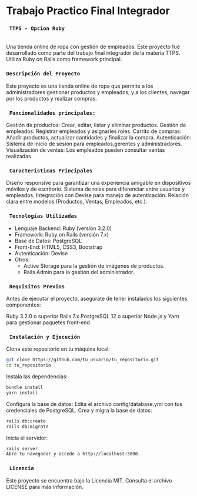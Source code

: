 # Trabajo Practico Final Integrador
### ``` TTPS - Opcion Ruby```
<br>
Una tienda online de ropa con gestión de empleados.
Este proyecto fue desarrollado como parte del trabajo final integrador de la materia TTPS. Utiliza Ruby on Rails como framework principal.

### ```Descripción del Proyecto```
Este proyecto es una tienda online de ropa que permite a los administradores gestionar productos y empleados, y a los clientes, navegar por los productos y realizar compras.

### ``` Funcionalidades principales:```
Gestión de productos: Crear, editar, listar y eliminar productos.
Gestión de empleados: Registrar empleados y asignarles roles.
Carrito de compras: Añadir productos, actualizar cantidades y finalizar la compra.
Autenticación: Sistema de inicio de sesión para empleados,gerentes y administradores.
Visualización de ventas: Los empleados pueden consultar ventas realizadas.

### ``` Características Principales```
Diseño responsive para garantizar una experiencia amigable en dispositivos móviles y de escritorio.
Sistema de roles para diferenciar entre usuarios y empleados.
Integración con Devise para manejo de autenticación.
Relación clara entre modelos (Productos, Ventas, Empleados, etc.).

### ``` Tecnologías Utilizadas```
- Lenguaje Backend: Ruby (versión 3.2.0)
- Framework: Ruby on Rails (versión 7.x)
- Base de Datos: PostgreSQL
- Front-End: HTML5, CSS3, Bootstrap
- Autenticación: Devise
- Otros:
    - Active Storage para la gestión de imágenes de productos.
    - Rails Admin para la gestión del administrador.

### ``` Requisitos Previos```
Antes de ejecutar el proyecto, asegúrate de tener instalados los siguientes componentes:

Ruby 3.2.0 o superior
Rails 7.x
PostgreSQL 12 o superior
Node.js y Yarn para gestionar paquetes front-end

### ``` Instalación y Ejecución```
Clona este repositorio en tu máquina local:
```bash
git clone https://github.com/tu_usuario/tu_repositorio.git
cd tu_repositorio
```
Instala las dependencias:
```bash
bundle install
yarn install
```
Configura la base de datos:
Edita el archivo config/database.yml con tus credenciales de PostgreSQL.
Crea y migra la base de datos:
```bash
rails db:create
rails db:migrate
```
Inicia el servidor:
```bash
rails server
Abre tu navegador y accede a http://localhost:3000.
```

### ``` Licencia```
Este proyecto se encuentra bajo la Licencia MIT. Consulta el archivo LICENSE para más información.
